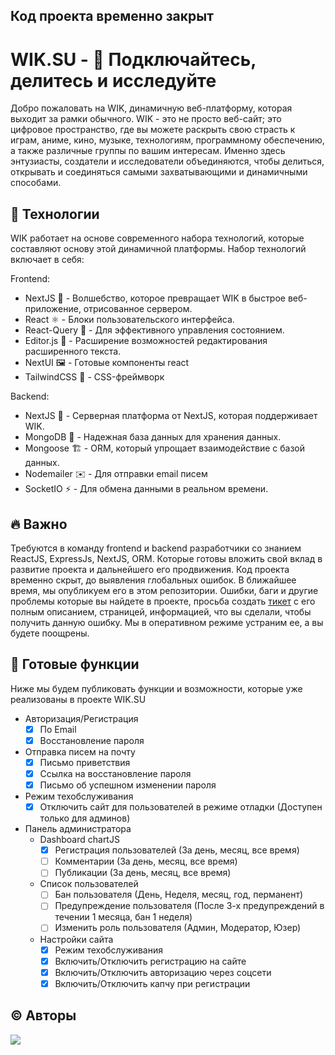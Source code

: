 ## Код проекта временно закрыт

# WIK.SU - 💚 Подключайтесь, делитесь и исследуйте
Добро пожаловать на WIK, динамичную веб-платформу, которая выходит за рамки обычного. WIK - это не просто веб-сайт; это цифровое пространство, где вы можете раскрыть свою страсть к играм, аниме, кино, музыке, технологиям, программному обеспечению, а также различные группы по вашим интересам. Именно здесь энтузиасты, создатели и исследователи объединяются, чтобы делиться, открывать и соединяться самыми захватывающими и динамичными способами.

## 🔧 Технологии
WIK работает на основе современного набора технологий, которые составляют основу этой динамичной платформы. Набор технологий включает в себя:

Frontend:
- NextJS 🚀 - Волшебство, которое превращает WIK в быстрое веб-приложение, отрисованное сервером.
- React ⚛️ - Блоки пользовательского интерфейса.
- React-Query 🧰 - Для эффективного управления состоянием.
- Editor.js 📝 - Расширение возможностей редактирования расширенного текста.
- NextUI 🖼️ - Готовые компоненты react
- TailwindCSS 🍭 - CSS-фреймворк

Backend:
- NextJS 🦅 - Серверная платформа от NextJS, которая поддерживает WIK.
- MongoDB 🐘 - Надежная база данных для хранения данных.
- Mongoose 🏗️ - ORM, который упрощает взаимодействие с базой данных.
- Nodemailer ✉️ - Для отправки email писем
- SocketIO ⚡ - Для обмена данными в реальном времени.

## 🔥 Важно

Требуются в команду frontend и backend разработчики со знанием ReactJS, ExpressJs, NextJS, ORM. Которые готовы вложить свой вклад в развитие проекта и дальнейшего его продвижения.
Код проекта временно скрыт, до выявления глобальных ошибок. В ближайшее время, мы опубликуем его в этом репозитории. 
Ошибки, баги и другие проблемы которые вы найдете в проекте, просьба создать [тикет](https://github.com/ckatala/wik.su/issues/new) с его полным описанием, страницей, информацией, что вы сделали, чтобы получить данную ошибку. Мы в оперативном режиме устраним ее, а вы будете поощрены.  

## 🚀 Готовые функции
Ниже мы будем публиковать функции и возможности, которые уже реализованы в проекте WIK.SU

- Авторизация/Регистрация
  - [x] По Email
  - [x] Восстановление пароля
- Отправка писем на почту
  - [x] Письмо приветствия
  - [x] Ссылка на восстановление пароля
  - [x] Письмо об успешном изменении пароля
- Режим техобслуживания
    - [x] Отключить сайт для пользователей в режиме отладки (Доступен только для админов)
- Панель администратора
  - Dashboard chartJS
    - [x] Регистрация пользователей (За день, месяц, все время)
    - [ ] Комментарии (За день, месяц, все время)
    - [ ] Публикации (За день, месяц, все время)
  - Список пользователей
    - [ ] Бан пользователя (День, Неделя, месяц, год, перманент)
    - [ ] Предупреждение пользователя (После 3-х предупреждений в течении 1 месяца, бан 1 неделя)
    - [ ] Изменить роль пользователя (Админ, Модератор, Юзер)
  - Настройки сайта
    - [x] Режим техобслуживания
    - [x] Включить/Отключить регистрацию на сайте
    - [x] Включить/Отключить авторизацию через соцсети
    - [x] Включить/Отключить капчу при регистрации

## ©️ Авторы
[![](https://github.com/ckatala.png?size=50)](https://github.com/ckatala)
